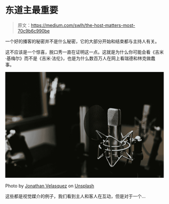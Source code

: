 # 东道主最重要

> 原文：<https://medium.com/swlh/the-host-matters-most-70c9b6c990be>

一个好的播客的秘密并不是什么秘密，它的大部分开始和结束都与主持人有关。

这不应该是一个惊喜，脱口秀一直在证明这一点。这就是为什么你可能会看《吉米·基梅尔》而不是《吉米·法伦》，也是为什么数百万人在网上看瑞德和林克做蠢事。

![](img/d800c5048c34dc72fafaceeaa7f36802.png)

Photo by [Jonathan Velasquez](https://unsplash.com/@jonathanvez?utm_source=unsplash&utm_medium=referral&utm_content=creditCopyText) on [Unsplash](https://unsplash.com/search/photos/podcast?utm_source=unsplash&utm_medium=referral&utm_content=creditCopyText)

这些都是视觉媒介的例子，我们看到主人和客人在互动，但是对于一个…